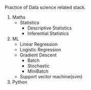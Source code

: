 Practice of Data science related stack.
1) Maths
    - Statistics
        - Descriptive Statistics
        - Inferential Statistics
2) ML
    - Linear Regression
    - Logistic Regression
    - Gradient Descent
        - Batch
        - Stochastic
        - MiniBatch
    - Support vector machine(svm)
3) Python


